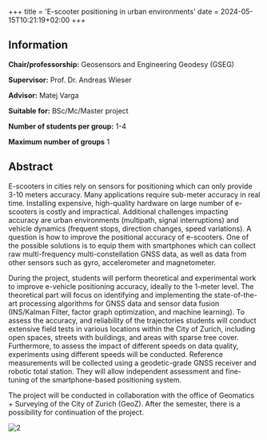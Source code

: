 +++
title = 'E-scooter positioning in urban environments'
date = 2024-05-15T10:21:19+02:00
+++

## Information
**Chair/professorship:** Geosensors and Engineering Geodesy (GSEG)

**Supervisor:** Prof. Dr. Andreas Wieser

**Advisor:** Matej Varga

**Suitable for:** BSc/Mc/Master project

**Number of students per group:** 1-4

**Maximum number of groups** 1

## Abstract
E-scooters in cities rely on sensors for positioning which can only provide 3-10 meters accuracy. Many applications require sub-meter accuracy in real time. Installing expensive, high-quality hardware on large number of e-scooters is costly and impractical. Additional challenges impacting accuracy are urban environments (multipath, signal interruptions) and vehicle dynamics (frequent stops, direction changes, speed variations).
A question is how to improve the positional accuracy of e-scooters. One of the possible solutions is to equip them with smartphones which can collect raw multi-frequency multi-constellation GNSS data, as well as data from other sensors such as gyro, accelerometer and magnetometer.

During the project, students will perform theoretical and experimental work to improve e-vehicle positioning accuracy, ideally to the 1-meter level. The theoretical part will focus on identifying and implementing the state-of-the-art processing algorithms for GNSS data and sensor data fusion (INS/Kalman Filter, factor graph optimization, and machine learning). To assess the accuracy, and reliability of the trajectories students will conduct extensive field tests in various locations within the City of Zurich, including open spaces, streets with buildings, and areas with sparse tree cover. Furthermore, to assess the impact of different speeds on data quality, experiments using different speeds will be conducted. Reference measurements will be collected using a geodetic-grade GNSS receiver and robotic total station. They will allow independent assessment and fine-tuning of the smartphone-based positioning system.

The project will be conducted in collaboration with the office of Geomatics + Surveying of the City of Zurich (GeoZ). After the semester, there is a possibility for continuation of the project.

![2](../figures/6_1_360prism_EScooter.png)
